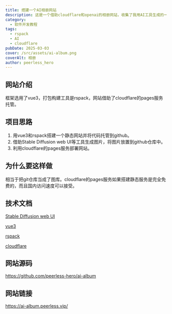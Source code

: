 ```yaml
---
title: 搭建一个AI相册网站
description: 这是一个借助cloudflare和openai的相册网站，收集了我用AI工具生成的一些图片。
category:
  - 软件开发教程
tags:
  - rspack
  - AI
  - cloudflare
pubDate: 2025-03-03
cover: /src/assets/ai-album.png
coverAlt: 相册
author: peerless_hero
---
```


## 网站介绍

框架选用了vue3，打包构建工具是rspack，网站借助了cloudflare的pages服务托管。

## 项目思路

1. 用vue3和rspack搭建一个静态网站并将代码托管到github。
2. 借助Stable Diffusion web UI等工具生成图片，将图片放置到github仓库中。
3. 利用cloudflare的pages服务部署网站。

## 为什么要这样做

相当于把git仓库当成了图库。cloudflare的pages服务如果搭建静态服务是完全免费的，而且国内访问速度可以接受。

## 技术文档

[Stable Diffusion web UI](https://github.com/AUTOMATIC1111/stable-diffusion-webui)

[vue3](https://cn.vuejs.org/guide/introduction#introduction)

[rspack](https://rspack.dev/zh/)

[cloudflare](https://developers.cloudflare.com/pages/framework-guides/deploy-a-vue-site/)

## 网站源码

<https://github.com/peerless-hero/ai-album>

## 网站链接

<https://ai-album.peerless.vip/>

